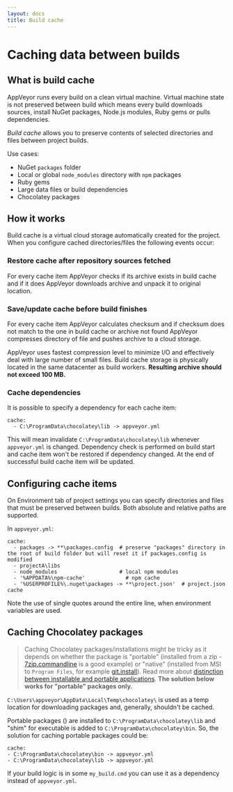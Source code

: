 ```yaml
---
layout: docs
title: Build cache
---
```


# Caching data between builds

## What is build cache

AppVeyor runs every build on a clean virtual machine. Virtual machine state is not preserved between build which means every build downloads sources, install NuGet packages, Node.js modules, Ruby gems or pulls dependencies.

*Build cache* allows you to preserve contents of selected directories and files between project builds.

Use cases:

 - NuGet `packages` folder
 - Local or global `node_modules` directory with `npm` packages
 - Ruby gems
 - Large data files or build dependencies
 - Chocolatey packages

## How it works

Build cache is a virtual cloud storage automatically created for the project. When you configure cached directories/files the following events occur:

### Restore cache after repository sources fetched

For every cache item AppVeyor checks if its archive exists in build cache and if it does AppVeyor downloads archive and unpack it to original location.

### Save/update cache before build finishes

For every cache item AppVeyor calculates checksum and if checksum does not match to the one in build cache or archive not found AppVeyor compresses directory of file and pushes archive to a cloud storage.

AppVeyor uses fastest compression level to minimize I/O and effectively deal with large number of small files. Build cache storage is physically located in the same datacenter as build workers. **Resulting archive should not exceed 100 MB.**

### Cache dependencies

It is possible to specify a dependency for each cache item:
```
cache:
  - C:\ProgramData\chocolatey\lib -> appveyor.yml
```
This will mean invalidate `C:\ProgramData\chocolatey\lib` whenever `appveyor.yml` is changed. Dependency check is performed on build start and cache item won't be restored if dependency changed. At the end of successful build cache item will be updated.

## Configuring cache items

On Environment tab of project settings you can specify directories and files that must be preserved between builds. Both absolute and relative paths are supported.

In `appveyor.yml`:

    cache:
      - packages -> **\packages.config  # preserve "packages" directory in the root of build folder but will reset it if packages.config is modified
      - projectA\libs
      - node_modules                    # local npm modules
      - '%APPDATA%\npm-cache'             # npm cache
      - '%USERPROFILE%\.nuget\packages -> **\project.json'  # project.json cache

Note the use of single quotes around the entire line, when environment variables are used.

## Caching Chocolatey packages

> Caching Chocolatey packages/installations might be tricky as it depends on whether the package is "portable" (installed from a zip - [7zip.commandline](https://chocolatey.org/packages/7zip.commandline) is a good example) or "native" (installed from MSI to `Program Files`, for example [git.install](https://chocolatey.org/packages/git.install)). Read more about [distinction between installable and portable applications](https://github.com/chocolatey/choco/wiki/ChocolateyFAQs#what-distinction-does-chocolatey-make-between-an-installable-and-a-portable-application). **The solution below works for "portable" packages only.**

`C:\Users\appveyor\AppData\Local\Temp\chocolatey\` is used as a temp location for downloading packages and, generally, shouldn't be cached.

Portable packages () are installed to `C:\ProgramData\chocolatey\lib` and "shim" for executable is added to `C:\ProgramData\chocolatey\bin`. So, the solution for caching portable packages could be:

    cache:
    - C:\ProgramData\chocolatey\bin -> appveyor.yml
    - C:\ProgramData\chocolatey\lib -> appveyor.yml

If your build logic is in some `my_build.cmd` you can use it as a dependency instead of `appveyor.yml`.
